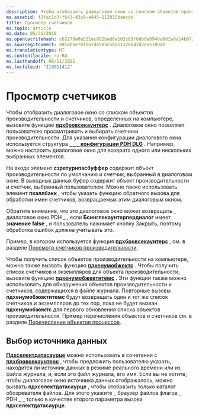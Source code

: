 ```yaml
---
description: Чтобы отобразить диалоговое окно со списком объектов производительности и счетчиков, определенных на компьютере, вызовите функцию Пдхбровсекаунтерс.
ms.assetid: f2fac1d3-f643-43c9-a445-112015baecdd
title: Просмотр счетчиков
ms.topic: article
ms.date: 05/31/2018
ms.openlocfilehash: c63278e0a531ec882bad6e102c89f6db0e0946a0d2a0a14b8736e7ee3aef6a8f
ms.sourcegitcommit: e858bbe701567d4583c50a11326e42d7ea51804b
ms.translationtype: MT
ms.contentlocale: ru-RU
ms.lasthandoff: 08/11/2021
ms.locfileid: "119011412"
---
```

# <a name="browsing-counters"></a>Просмотр счетчиков

Чтобы отобразить диалоговое окно со списком объектов производительности и счетчиков, определенных на компьютере, вызовите функцию [**пдхбровсекаунтерс**](/windows/desktop/api/Pdh/nf-pdh-pdhbrowsecountersa) . Диалоговое окно позволяет пользователю просматривать и выбирать счетчики производительности. Для указания конфигурации диалогового окна используется структура [**\_ \_ \_ конфигурации PDH DLG**](/windows/win32/api/pdh/ns-pdh-pdh_browse_dlg_config_a) . Например, можно настроить диалоговое окно для возврата одного или нескольких выбранных элементов.

На входе элемент **сзретурнпасбуффер** содержит объект производительности по умолчанию и счетчик, выбранный в диалоговом окне. В выходных данных буфер содержит объект производительности и счетчик, выбранный пользователем. Можно также использовать элемент **пкаллбакк** , чтобы указать функцию обратного вызова для обработки имен счетчиков, возвращаемых этим диалоговым окном.

Обратите внимание, что это диалоговое окно может возвращать \_ диалоговое окно PDH \_ , если **Бсинглекаунтерпердиалог** имеет **значение false** , и пользователь нажимает кнопку Закрыть, поэтому обработка ошибок должна учитывать это.

Пример, в котором используется функция [**пдхбровсекаунтерс**](/windows/desktop/api/Pdh/nf-pdh-pdhbrowsecountersa) , см. в разделе [Просмотр счетчиков производительности](browsing-performance-counters.md).

Чтобы получить список объектов производительности на компьютере, можно также вызвать функцию [**пдхенумобжектс**](/windows/desktop/api/Pdh/nf-pdh-pdhenumobjectsa) . Чтобы получить список счетчиков и экземпляров для объекта производительности, вызовите функцию [**пдхенумобжектитемс**](/windows/desktop/api/Pdh/nf-pdh-pdhenumobjectitemsa) . Эти функции также можно использовать для обнаружения объектов производительности и счетчиков, содержащихся в файле журнала. Повторные вызовы **пдхенумобжектитемс** будут возвращать один и тот же список счетчиков и экземпляров до тех пор, пока не будет вызван **пдхенумобжектс** для первого обновления списка объектов производительности. Пример перечисления объектов и счетчиков см. в разделе [Перечисление объектов процессов](enumerating-process-objects.md).

## <a name="selecting-the-data-source"></a>Выбор источника данных

[**Пдхселектдатасаурце**](/windows/desktop/api/Pdh/nf-pdh-pdhselectdatasourcea) можно использовать в сочетании с [**пдхбровсекаунтерс**](/windows/desktop/api/Pdh/nf-pdh-pdhbrowsecountersa) , чтобы предложить пользователю указать, находится ли источник данных в режиме реального времени или из файла журнала, и, если это файл журнала, его имя. Если вы не хотите, чтобы диалоговое окно источника данных отображалось, можно вызвать **пдхселектдатасаурце** , чтобы отобразить только каталог обозревателя файлов. Для этого укажите \_ браузер файлов флагов \_ PDH \_ \_ только в качестве второго параметра вызова **пдхселектдатасаурце**.

 

 




